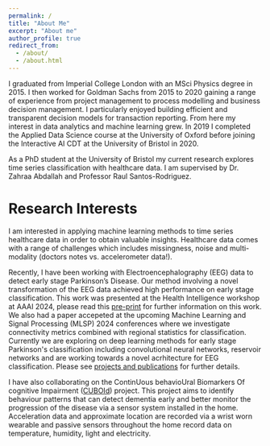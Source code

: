 ```yaml
---
permalink: /
title: "About Me"
excerpt: "About me"
author_profile: true
redirect_from: 
  - /about/
  - /about.html
---
```


I graduated from Imperial College London with an MSci Physics degree in 2015. I then worked for Goldman Sachs from 2015 to 2020 gaining a range of experience from project management to process modelling and business decision management. I particularly enjoyed building efficient and transparent decision models for transaction reporting. From here my interest in data analytics and machine learning grew. In 2019 I completed the Applied Data Science course at the University of Oxford before joining the Interactive AI CDT at the University of Bristol in 2020. 

As a PhD student at the University of Bristol my current research explores time series classification with healthcare data.  I am supervised by Dr. Zahraa Abdallah and Professor Raul Santos-Rodriguez.


Research Interests
======
I am interested in applying machine learning methods to time series healthcare data in order to obtain valuable insights.  Healthcare data comes with a range of challenges which includes missingness, noise and multi-modality (doctors notes vs. accelerometer data!). 

Recently, I have been working with Electroencephalography (EEG) data to detect early stage Parkinson’s Disease.  Our method involving a novel transformation of the EEG data achieved high performance on early stage classification. This work was presented at the Health Intelligence workshop at AAAI 2024, please read this [pre-print](https://arxiv.org/pdf/2301.09568) for further information on this work. We also had a paper accepeted at the upcoming Machine Learning and Signal Processing (MLSP) 2024 conferences where we investigate connectivity metrics combined with regional statistics for classification. Currently we are exploring on deep learning methods for early stage Parkinson's classification including convolutional neural networks, reservoir networks and are working towards a novel acrhitecture for EEG classification. Please see [projects and publications](https://amarpal.net//publications/) for further details.

I have also collaborating on the ContinUous behavioUral Biomarkers Of cognitive Impairment ([CUBOId](https://gtr.ukri.org/projects?ref=MC_PC_16029#/tabOverview))  project. This project aims to identify behaviour patterns that can detect dementia early and better monitor the progression of the disease via a sensor system installed in the home. Acceleration data and approximate location are recorded via a wrist worn wearable and passive sensors throughout the home record data on temperature, humidity, light and electricity. 

<!---
Site-wide configuration
------
The main configuration file for the site is in the base directory in [_config.yml](https://github.com/academicpages/academicpages.github.io/blob/master/_config.yml), which defines the content in the sidebars and other site-wide features. You will need to replace the default variables with ones about yourself and your site's github repository. The configuration file for the top menu is in [_data/navigation.yml](https://github.com/academicpages/academicpages.github.io/blob/master/_data/navigation.yml). For example, if you don't have a portfolio or blog posts, you can remove those items from that navigation.yml file to remove them from the header. 

Create content & metadata
------
For site content, there is one markdown file for each type of content, which are stored in directories like _publications, _talks, _posts, _teaching, or _pages. For example, each talk is a markdown file in the [_talks directory](https://github.com/academicpages/academicpages.github.io/tree/master/_talks). At the top of each markdown file is structured data in YAML about the talk, which the theme will parse to do lots of cool stuff. The same structured data about a talk is used to generate the list of talks on the [Talks page](https://academicpages.github.io/talks), each [individual page](https://academicpages.github.io/talks/2012-03-01-talk-1) for specific talks, the talks section for the [CV page](https://academicpages.github.io/cv), and the [map of places you've given a talk](https://academicpages.github.io/talkmap.html) (if you run this [python file](https://github.com/academicpages/academicpages.github.io/blob/master/talkmap.py) or [Jupyter notebook](https://github.com/academicpages/academicpages.github.io/blob/master/talkmap.ipynb), which creates the HTML for the map based on the contents of the _talks directory).

**Markdown generator**

I have also created [a set of Jupyter notebooks](https://github.com/academicpages/academicpages.github.io/tree/master/markdown_generator
) that converts a CSV containing structured data about talks or presentations into individual markdown files that will be properly formatted for the academicpages template. The sample CSVs in that directory are the ones I used to create my own personal website at stuartgeiger.com. My usual workflow is that I keep a spreadsheet of my publications and talks, then run the code in these notebooks to generate the markdown files, then commit and push them to the GitHub repository.

How to edit your site's GitHub repository
------
Many people use a git client to create files on their local computer and then push them to GitHub's servers. If you are not familiar with git, you can directly edit these configuration and markdown files directly in the github.com interface. Navigate to a file (like [this one](https://github.com/academicpages/academicpages.github.io/blob/master/_talks/2012-03-01-talk-1.md) and click the pencil icon in the top right of the content preview (to the right of the "Raw | Blame | History" buttons). You can delete a file by clicking the trashcan icon to the right of the pencil icon. You can also create new files or upload files by navigating to a directory and clicking the "Create new file" or "Upload files" buttons. 

Example: editing a markdown file for a talk
![Editing a markdown file for a talk](/images/editing-talk.png)

For more info
------
More info about configuring academicpages can be found in [the guide](https://academicpages.github.io/markdown/). The [guides for the Minimal Mistakes theme](https://mmistakes.github.io/minimal-mistakes/docs/configuration/) (which this theme was forked from) might also be helpful.

-->